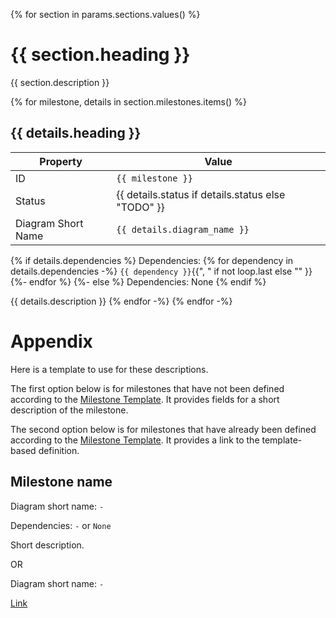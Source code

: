 {% for section in params.sections.values() %}
# {{ section.heading }}
{{ section.description }}

{% for milestone, details in section.milestones.items() %}
## {{ details.heading }}

| Property           | Value  |
| ------------------ | ------ |
| ID                 | `{{ milestone }}` |
| Status             | {{ details.status if details.status else "TODO" }} |
| Diagram Short Name | `{{ details.diagram_name }}` |

{% if details.dependencies %}
Dependencies: {% for dependency in details.dependencies -%}
`{{ dependency }}`{{", " if not loop.last else "" }}
{%- endfor %}
{%- else %}
Dependencies: None
{% endif %}

{{ details.description }}
{% endfor -%}
{% endfor -%}

# Appendix

Here is a template to use for these descriptions.

The first option below is for milestones that have not been defined according to the [Milestone Template](./milestone_template.md). It provides fields for a short description of the milestone.

The second option below is for milestones that have already been defined according to the [Milestone Template](./milestone_template.md). It provides a link to the template-based definition.

## Milestone name
Diagram short name: `-`

Dependencies: `-` or `None`

Short description.

OR

Diagram short name: `-`

[Link]()
